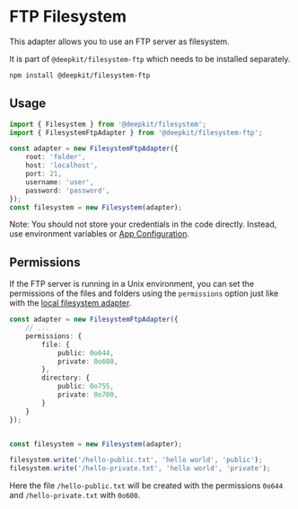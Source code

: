 # FTP Filesystem

This adapter allows you to use an FTP server as filesystem.

It is part of `@deepkit/filesystem-ftp` which needs to be installed separately.

```sh
npm install @deepkit/filesystem-ftp
```

## Usage

```typescript
import { Filesystem } from '@deepkit/filesystem';
import { FilesystemFtpAdapter } from '@deepkit/filesystem-ftp';

const adapter = new FilesystemFtpAdapter({
    root: 'folder',
    host: 'localhost',
    port: 21,
    username: 'user',
    password: 'password',
});
const filesystem = new Filesystem(adapter);
```

Note: You should not store your credentials in the code directly. Instead, use environment variables or [App Configuration](./app.md#configuration).

## Permissions

If the FTP server is running in a Unix environment, you can set the permissions of the files and folders using the `permissions` option just like with the [local filesystem adapter](./local.md).

```typescript
const adapter = new FilesystemFtpAdapter({
    // ...
    permissions: {
        file: {
            public: 0o644,
            private: 0o600,
        },
        directory: {
            public: 0o755,
            private: 0o700,
        }
    }
});


const filesystem = new Filesystem(adapter);

filesystem.write('/hello-public.txt', 'hello world', 'public');
filesystem.write('/hello-private.txt', 'hello world', 'private');
```

Here the file `/hello-public.txt` will be created with the permissions `0o644` and `/hello-private.txt` with `0o600`.
